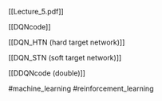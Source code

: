 [[Lecture_5.pdf]]

[[DQNcode]]

[[DQN_HTN (hard target network)]]

[[DQN_STN (soft target network)]]

[[DDQNcode (double)]]

#machine_learning #reinforcement_learning 
